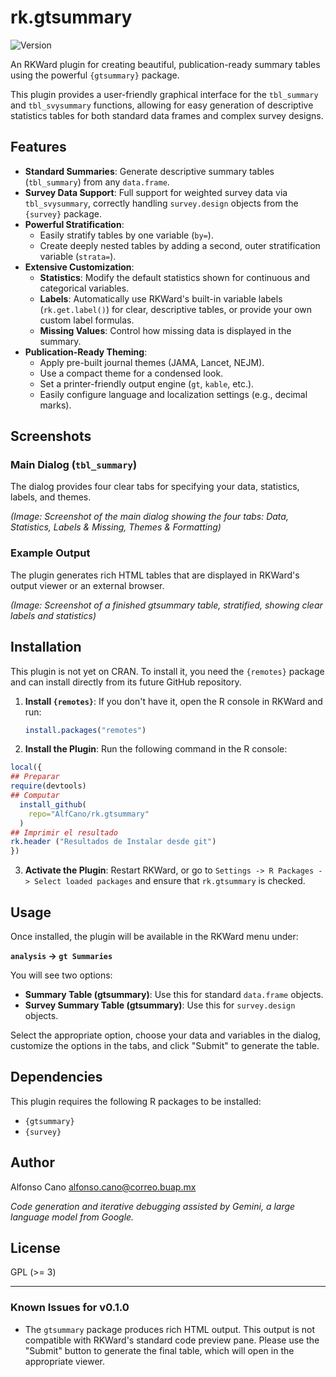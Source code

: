 # rk.gtsummary

![Version](https://img.shields.io/badge/Version-0.1.0-blue.svg)

An RKWard plugin for creating beautiful, publication-ready summary tables using the powerful `{gtsummary}` package.

This plugin provides a user-friendly graphical interface for the `tbl_summary` and `tbl_svysummary` functions, allowing for easy generation of descriptive statistics tables for both standard data frames and complex survey designs.

## Features

-   **Standard Summaries**: Generate descriptive summary tables (`tbl_summary`) from any `data.frame`.
-   **Survey Data Support**: Full support for weighted survey data via `tbl_svysummary`, correctly handling `survey.design` objects from the `{survey}` package.
-   **Powerful Stratification**:
    -   Easily stratify tables by one variable (`by=`).
    -   Create deeply nested tables by adding a second, outer stratification variable (`strata=`).
-   **Extensive Customization**:
    -   **Statistics**: Modify the default statistics shown for continuous and categorical variables.
    -   **Labels**: Automatically use RKWard's built-in variable labels (`rk.get.label()`) for clear, descriptive tables, or provide your own custom label formulas.
    -   **Missing Values**: Control how missing data is displayed in the summary.
-   **Publication-Ready Theming**:
    -   Apply pre-built journal themes (JAMA, Lancet, NEJM).
    -   Use a compact theme for a condensed look.
    -   Set a printer-friendly output engine (`gt`, `kable`, etc.).
    -   Easily configure language and localization settings (e.g., decimal marks).

## Screenshots

### Main Dialog (`tbl_summary`)

The dialog provides four clear tabs for specifying your data, statistics, labels, and themes.

*(Image: Screenshot of the main dialog showing the four tabs: Data, Statistics, Labels & Missing, Themes & Formatting)*

### Example Output

The plugin generates rich HTML tables that are displayed in RKWard's output viewer or an external browser.

*(Image: Screenshot of a finished gtsummary table, stratified, showing clear labels and statistics)*

## Installation

This plugin is not yet on CRAN. To install it, you need the `{remotes}` package and can install directly from its future GitHub repository.

1.  **Install `{remotes}`**:
    If you don't have it, open the R console in RKWard and run:
    ```R
    install.packages("remotes")
    ```

2.  **Install the Plugin**:
    Run the following command in the R console:
```R
local({
## Preparar
require(devtools)
## Computar
  install_github(
    repo="AlfCano/rk.gtsummary"
  )
## Imprimir el resultado
rk.header ("Resultados de Instalar desde git")
})
```

3.  **Activate the Plugin**:
    Restart RKWard, or go to `Settings -> R Packages -> Select loaded packages` and ensure that `rk.gtsummary` is checked.

## Usage

Once installed, the plugin will be available in the RKWard menu under:

**`analysis` -> `gt Summaries`**

You will see two options:

-   **Summary Table (gtsummary)**: Use this for standard `data.frame` objects.
-   **Survey Summary Table (gtsummary)**: Use this for `survey.design` objects.

Select the appropriate option, choose your data and variables in the dialog, customize the options in the tabs, and click "Submit" to generate the table.

## Dependencies

This plugin requires the following R packages to be installed:
-   `{gtsummary}`
-   `{survey}`

## Author

Alfonso Cano
<alfonso.cano@correo.buap.mx>

*Code generation and iterative debugging assisted by Gemini, a large language model from Google.*

## License

GPL (>= 3)

---

### Known Issues for v0.1.0

-   The `gtsummary` package produces rich HTML output. This output is not compatible with RKWard's standard code preview pane. Please use the "Submit" button to generate the final table, which will open in the appropriate viewer.
